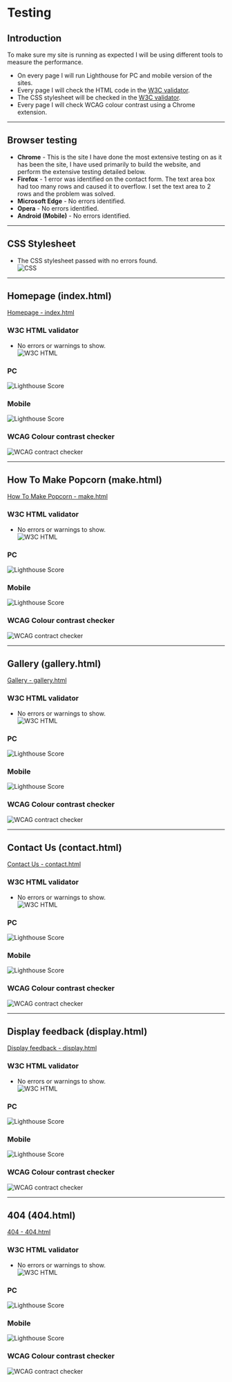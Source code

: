 # **Testing**

## Introduction

To make sure my site is running as expected I will be using different tools to measure the performance.

- On every page I will run Lighthouse for PC and mobile version of the sites.
- Every page I will check the HTML code in the [W3C validator](https://validator.w3.org/).
- The CSS stylesheet will be checked in the [W3C validator](https://jigsaw.w3.org/css-validator/).
- Every page I will check WCAG colour contrast using a Chrome extension.

***
## Browser testing

- **Chrome** - This is the site I have done the most extensive testing on as it has been the site, I have used primarily to build the website, and perform the extensive testing detailed below.
- **Firefox** - 1 error was identified on the contact form. The text area box had too many rows and caused it to overflow. I set the text area to 2 rows and the problem was solved.
- **Microsoft Edge** - No errors identified.
- **Opera** - No errors identified.
- **Android (Mobile)** - No errors identified.

***
## CSS Stylesheet

- The CSS stylesheet passed with no errors found.\
![CSS](http://jigsaw.w3.org/css-validator/images/vcss)

***
## Homepage (index.html)
[Homepage - index.html](https://bobwritescode.github.io/ci-Project1/index.html)

### W3C HTML validator
- No errors or warnings to show.\
![W3C HTML](assets/docs/testing/w3c-html.webp)


### PC
![Lighthouse Score](assets/docs/testing/home-pc.webp)

### Mobile
![Lighthouse Score](assets/docs/testing/home-mobile.webp)

### WCAG Colour contrast checker
![WCAG contract checker](assets/docs/testing/home-contrast.webp)

***
## How To Make Popcorn (make.html)
[How To Make Popcorn - make.html](https://bobwritescode.github.io/ci-Project1/make.html)

### W3C HTML validator
- No errors or warnings to show.\
![W3C HTML](assets/docs/testing/w3c-html.webp)

### PC
![Lighthouse Score](assets/docs/testing/make-pc.webp)

### Mobile
![Lighthouse Score](assets/docs/testing/make-mobile.webp)

### WCAG Colour contrast checker
![WCAG contract checker](assets/docs/testing/make-contrast.webp)

***
## Gallery (gallery.html)
[Gallery - gallery.html](https://bobwritescode.github.io/ci-Project1/gallery.html)

### W3C HTML validator
- No errors or warnings to show.\
![W3C HTML](assets/docs/testing/w3c-html.webp)

### PC
![Lighthouse Score](assets/docs/testing/gallery-pc.webp)

### Mobile
![Lighthouse Score](assets/docs/testing/gallery-mobile.webp)

### WCAG Colour contrast checker
![WCAG contract checker](assets/docs/testing/gallery-contrast.webp)

***
## Contact Us (contact.html)
[Contact Us - contact.html](https://bobwritescode.github.io/ci-Project1/contact.html)

### W3C HTML validator
- No errors or warnings to show.\
![W3C HTML](assets/docs/testing/w3c-html.webp)

### PC
![Lighthouse Score](assets/docs/testing/contact-pc.webp)

### Mobile
![Lighthouse Score](assets/docs/testing/contact-mobile.webp)

### WCAG Colour contrast checker
![WCAG contract checker](assets/docs/testing/contact-contrast.webp)

***
## Display feedback (display.html)
[Display feedback - display.html](https://bobwritescode.github.io/ci-Project1/display.html)

### W3C HTML validator
- No errors or warnings to show.\
![W3C HTML](assets/docs/testing/w3c-html.webp)

### PC
![Lighthouse Score](assets/docs/testing/display-pc.webp)

### Mobile
![Lighthouse Score](assets/docs/testing/display-mobile.webp)

### WCAG Colour contrast checker
![WCAG contract checker](assets/docs/testing/display-contrast.webp)

***
## 404 (404.html)
[404 - 404.html](https://bobwritescode.github.io/ci-Project1/404.html)

### W3C HTML validator
- No errors or warnings to show.\
![W3C HTML](assets/docs/testing/w3c-html.webp)

### PC
![Lighthouse Score](assets/docs/testing/404-pc.webp)

### Mobile
![Lighthouse Score](assets/docs/testing/404-mobile.webp)

### WCAG Colour contrast checker
![WCAG contract checker](assets/docs/testing/404-contrast.webp)